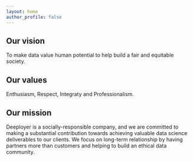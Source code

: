 ```yaml
---
layout: home
author_profile: false
---
```


## Our vision

To make data value human potential to help build a fair and equitable society. 

## Our values

Enthusiasm, Respect, Integraty and Professionalism.

## Our mission

Deeployer is a socially-responsible company, and we are committed to making a substantial contribution towards achieving valuable data science deliverables to our clients. We focus on long-term relationship by having partners more than customers and helping to build an ethical data community.
